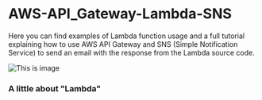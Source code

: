# AWS-API_Gateway-Lambda-SNS

Here you can find examples of Lambda function usage and a full tutorial explaining how to use AWS API Gateway and SNS (Simple Notification Service) to send an email with the response from the Lambda source code.

![This is image](https://user-images.githubusercontent.com/6509926/52906603-cbb6cb80-3214-11e9-8a97-a5ea2d4036d3.png)

### **A little about "Lambda"**
[^2]: Lambda is a compute service that lets you run code without provisioning or managing servers, with Lambda, you can run code for virtually any type of application or backend service.
Lambda runs your function only when needed and scales automatically, from a few requests per day to thousands per second.
Lambda functions allows us to using the Lambda API, or Lambda can run your functions in response to events from other AWS services.

